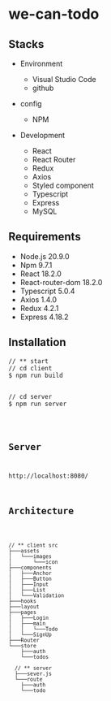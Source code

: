 # we-can-todo

## Stacks
* Environment
  - Visual Studio Code
  - github
  
* config
  - NPM
  
* Development
  - React
  - React Router
  - Redux
  - Axios
  - Styled component
  - Typescript
  - Express
  - MySQL

## Requirements

* Node.js 20.9.0
* Npm 9.7.1
* React 18.2.0
* React-router-dom 18.2.0
* Typescript 5.0.4
* Axios 1.4.0
* Redux 4.2.1
* Express 4.18.2

## Installation
<pre>
<code>// ** start
// cd client
$ npm run build

  
// cd server
$ npm run server
</pre>

## Server
http://localhost:8080/

## Architecture

<pre>
<code>
// ** client src
├───assets
│   └───images
│       └───icon
├───components
│   ├───Anchor
│   ├───Button
│   ├───Input
│   ├───List
│   └───Validation
├───hooks
├───layout
├───pages
│   ├───Login
│   ├───main
│   │   └───Todo
│   └───SignUp
├───Router
└───store
    ├───auth
    └───todos

  // ** server
  ├───sever.js
  └───route
    ├───auth
    └───todo
    </code>
    </pre>

